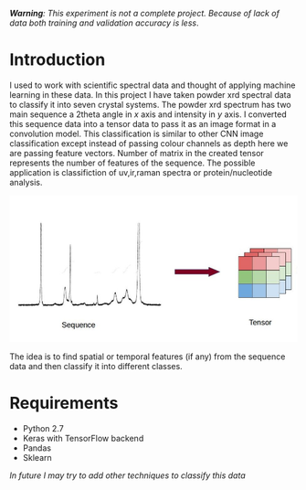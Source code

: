 ***Warning**: This experiment is not a complete project. Because of lack of data both training and validation accuracy is less*.
# Introduction
I used to work with scientific spectral data and thought of applying machine learning in these data. In this project I have taken powder xrd spectral data to classify it into seven crystal systems. The powder xrd spectrum has two main sequence a 2theta angle in *x* axis and intensity in *y* axis. I converted this sequence data into a tensor data to pass it as an image format in a convolution model. This classification is similar to other CNN image classification except instead of passing colour channels as depth here we are passing feature vectors. Number of matrix in the created tensor represents the number of features of the sequence. The possible application is classifiction of uv,ir,raman spectra or protein/nucleotide analysis.

![sequence2tensor](/img.jpg?raw=true "Sequence to tensor")

The idea is to find spatial or temporal features (if any) from the sequence data and then classify it into different classes.

# Requirements
- Python 2.7
- Keras with TensorFlow  backend
- Pandas
- Sklearn

*In future I may try to add other techniques to classify this data*
 
